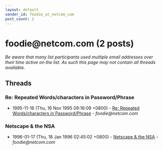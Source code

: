 ```yaml
---
layout: default
sender_id: foodie_at_netcom_com
post_count: 2
---
```


# foodie<span>@</span>netcom.com (2 posts)

_Be aware that many list participants used multiple email addresses over their time active on the list. As such this page may not contain all threads available._

## Threads

### Re: Repeated Words/characters in Password/Phrase
+ 1995-11-16 (Thu, 16 Nov 1995 09:16:09 +0800) - [Re: Repeated Words/characters in Password/Phrase](/archive/1995/11/c911887af174e5c0eb2290804dc6f6ca2a524d027beadec4536ddc8363003eeb) - _foodie@netcom.com_

### Netscape & the NSA
+ 1996-01-17 (Thu, 18 Jan 1996 02:45:02 +0800) - [Netscape & the NSA](/archive/1996/01/cc495dd7964e26b15a2183d19cb194f04cf29842e71f43f1491bf4275efc5f48) - _foodie@netcom.com_

